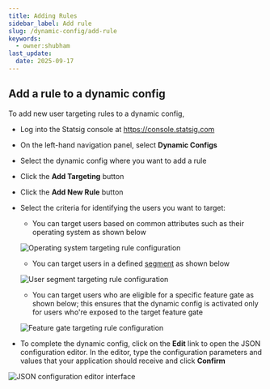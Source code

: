 ```yaml
---
title: Adding Rules
sidebar_label: Add rule
slug: /dynamic-config/add-rule
keywords:
  - owner:shubham
last_update:
  date: 2025-09-17
---
```


## Add a rule to a dynamic config

To add new user targeting rules to a dynamic config,

- Log into the Statsig console at https://console.statsig.com
- On the left-hand navigation panel, select **Dynamic Configs**
- Select the dynamic config where you want to add a rule
- Click the **Add Targeting** button
- Click the **Add New Rule** button
- Select the criteria for identifying the users you want to target:

  - You can target users based on common attributes such as their operating system as shown below

  ![Operating system targeting rule configuration](https://user-images.githubusercontent.com/1315028/129112226-51978083-d007-4697-88b5-f3a080eabf48.png)

  - You can target users in a defined [segment](/segments) as shown below

  ![User segment targeting rule configuration](https://user-images.githubusercontent.com/1315028/129112427-27351aaf-074e-4997-91d8-6e1e7941b991.png)

  - You can target users who are eligible for a specific feature gate as shown below; this ensures that the dynamic config is activated only for users who're exposed to the target feature gate

  ![Feature gate targeting rule configuration](https://user-images.githubusercontent.com/1315028/129112612-d881981c-4fc6-4e95-a9c5-18319c02d6f2.png)

- To complete the dynamic config, click on the **Edit** link to open the JSON configuration editor. In the editor, type the configuration parameters and values that your application should receive and click **Confirm**

![JSON configuration editor interface](https://user-images.githubusercontent.com/1315028/129113189-30e7e7da-7559-4d3a-8bd3-74a6ccb7afe2.png)
